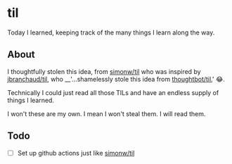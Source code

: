 # til
Today I learned, keeping track of the many things I learn along the way.

## About
I thoughtfully stolen this idea, from [simonw/til](https://github.com/simonw/til/tree/master) who was inspired by [jbranchaud/til](https://github.com/jbranchaud/til), who __'...shamelessly stole this idea from [thoughtbot/til.](https://github.com/thoughtbot/til)' 😂. 

Technically I could just read all those TILs and have an endless supply of things I learned.

I won't these are my own. I mean I won't steal them. I will read them.

## Todo
- [ ] Set up github actions just like [simonw/til](https://github.com/simonw/til/tree/master)
